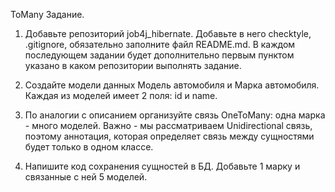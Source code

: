 ToMany
Задание.

1. Добавьте репозиторий job4j_hibernate. Добавьте в него checktyle, .gitignore, обязательно заполните файл README.md. В каждом последующем задании будет дополнительно первым пунктом указано в каком репозитории выполнять задание.

2. Создайте модели данных Модель автомобиля и Марка автомобиля. Каждая из моделей имеет 2 поля: id и name.

3. По аналогии с описанием организуйте связь OneToMany: одна марка - много моделей. Важно - мы рассматриваем Unidirectional связь, поэтому аннотация, которая определяет связь между сущностями будет только в одном классе.

4. Напишите код сохранения сущностей в БД. Добавьте 1 марку и связанные с ней 5 моделей.



